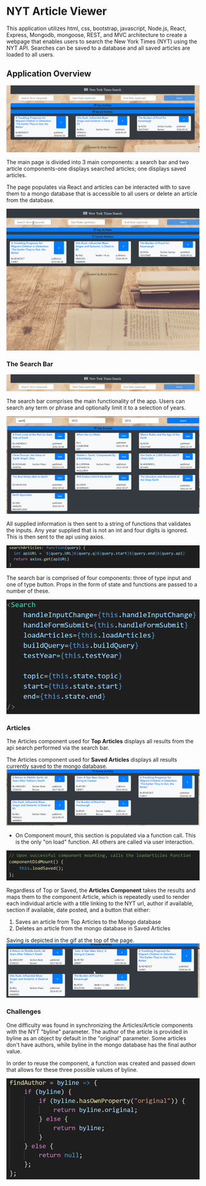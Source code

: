 # NYT Article Viewer
This application utilizes html, css, bootstrap, javascript, Node.js, React, Express, Mongodb, mongoose, REST, and MVC architecture to create a webpage that enables users to search the New York Times (NYT) using the NYT API. Searches can be saved to a database and all saved articles are loaded to all users.

## Application Overview
![Start Screen](https://github.com/bshin19/NYT_Displayer/blob/master/client/public/img/nytload.PNG)

The main page is divided into 3 main components: a search bar and two article components-one displays searched articles; one displays saved articles.

The page populates via React and articles can be interacted with to save them to a mongo database that is accessible to all users or delete an article from the database.

![App Overview](https://github.com/bshin19/NYT_Displayer/blob/master/client/public/img/nytov.gif)

### The Search Bar
![Search Bar](https://github.com/bshin19/NYT_Displayer/blob/master/client/public/img/nytbar.PNG)

The search bar comprises the main functionality of the app. Users can search any term or phrase and optionally limit it to a selection of years. 

![Search Year Limit](https://github.com/bshin19/NYT_Displayer/blob/master/client/public/img/nytsearchyr.PNG)

All supplied information is then sent to a string of functions that validates the inputs. Any year supplied that is not an int and four digits is ignored. This is then sent to the api using axios.

![search API Code](https://github.com/bshin19/NYT_Displayer/blob/master/client/public/img/nytsearchcode.PNG)

The search bar is comprised of four components: three of type input and one of type button. Props in the form of state and functions are passed to a number of these.

![search props](https://github.com/bshin19/NYT_Displayer/blob/master/client/public/img/nytsearchprops.PNG)

### Articles
The Articles component used for **Top Articles** displays all results from the api search performed via the search bar.

The Articles component used for **Saved Articles** displays all results currently saved to the mongo database.
![Saved Articles](https://github.com/bshin19/NYT_Displayer/blob/master/client/public/img/nytsaved.PNG)

+ On Component mount, this section is populated via a function call. This is the only "on load" function. All others are called via user interaction.

![Component Mount](https://github.com/bshin19/NYT_Displayer/blob/master/client/public/img/nytloadcode.PNG)

Regardless of Top or Saved, the **Articles Component** takes the results and maps them to the component Article, which is repeatedly used to render each individual article with a title linking to the NYT url, author if available, section if available, date posted, and a button that either:
1. Saves an article from Top Articles to the Mongo database
2. Deletes an article from the mongo database in Saved Articles

Saving is depicted in the gif at the top of the page.
![Deleting Article](https://github.com/bshin19/NYT_Displayer/blob/master/client/public/img/nytdel.gif)

### Challenges
One difficulty was found in synchronizing the Articles/Article components with the NYT "byline" parameter. The author of the article is provided in byline as an object by default in the "original" parameter. Some articles don't have authors, while byline in the mongo database has the final author value. 

In order to reuse the component, a function was created and passed down that allows for these three possible values of byline.

![byline](https://github.com/bshin19/NYT_Displayer/blob/master/client/public/img/nytbyline.PNG)